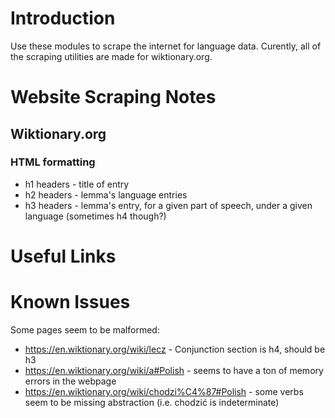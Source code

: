 # Introduction
Use these modules to scrape the internet for language data. Curently, all of the scraping utilities are made for wiktionary.org.


# Website Scraping Notes
## Wiktionary.org
### HTML formatting
- h1 headers - title of entry
- h2 headers - lemma's language entries
- h3 headers - lemma's entry, for a given part of speech, under a given language (sometimes h4 though?)


# Useful Links


# Known Issues
Some pages seem to be malformed:
- https://en.wiktionary.org/wiki/lecz - Conjunction section is h4, should be h3
- https://en.wiktionary.org/wiki/a#Polish - seems to have a ton of memory errors in the webpage
- https://en.wiktionary.org/wiki/chodzi%C4%87#Polish - some verbs seem to be missing abstraction (i.e. chodzić is indeterminate)